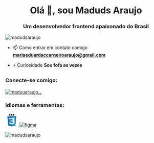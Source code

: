 <h1 align="center">Olá 👋, sou Maduds Araujo</h1>
<h3 align="center">Um desenvolvedor frontend apaixonado do Brasil</h3>

<p align="left"> <img src="https://komarev.com/ghpvc/?username=madudsaraujo&label=Profile%20views&color=0e75b6&style=flat" alt="madudsaraujo" /> </p>

- 📫 Como entrar em contato comigo **mariaeduardaccarneiroaraujo@gmail.com**

- ⚡ Curiosidade **Sou fofa as vezes**

<h3 align="left">Conecte-se comigo:</h3>
<p align="left">
<a href="https://instagram.com/maduuaraujo._" target="blank"><img align="center" src="https://raw.githubusercontent.com/rahuldkjain/github-profile-readme-generator/master/src/images/icons/Social/instagram.svg" alt="maduuaraujo._" height="30" width="40" /></a>
</p>

<h3 align="left">Idiomas e ferramentas:</h3>
<p align="left"> <a href="https://www.w3schools.com/css/" target="_blank" rel="noreferrer"> <img src="https://raw.githubusercontent.com/devicons/devicon/master/icons/css3/css3-original-wordmark.svg" alt="css3" width="40" height="40"/> </a> <a href="https://www.figma.com/" target="_blank" rel="noreferrer"> <img src="https://www.vectorlogo.zone/logos/figma/figma-icon.svg" alt="figma" width="40" height="40"/> </a> </p>

<p><img align="center" src="https://github-readme-stats.vercel.app/api/top-langs?username=madudsaraujo&show_icons=true&locale=en&layout=compact" alt="madudsaraujo" /></p>
